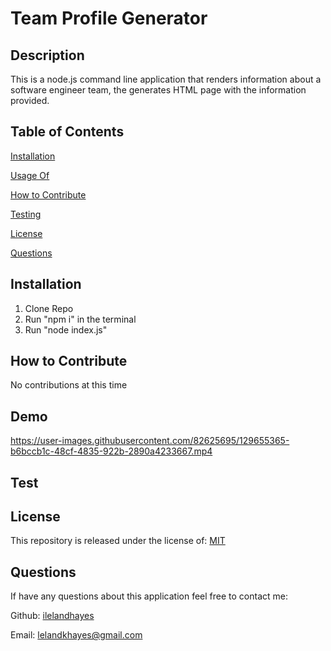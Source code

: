 
  # Team Profile Generator

  ## Description
  
  This is a node.js command line application that renders information about a software engineer team, the generates HTML page with the information provided.
  
  ## Table of Contents
  
  [Installation](https://github.com/ilelandhayes#Installation)


  [Usage Of](https://github.com/ilelandhayes#Usage-Of)


  [How to Contribute](https://github.com/ilelandhayes#How-to-Contribute)


  [Testing](https://github.com/ilelandhayes#Testing)


  [License](https://github.com/ilelandhayes#License)


  [Questions](https://github.com/ilelandhayes#Questions)
  
  ## Installation
  
  1. Clone Repo 
  2. Run "npm i" in the terminal 
  3. Run "node index.js" 
  
  ## How to Contribute
  
  No contributions at this time

  ## Demo
  https://user-images.githubusercontent.com/82625695/129655365-b6bccb1c-48cf-4835-922b-2890a4233667.mp4

  ## Test


  ## License
  
  This repository is released under the license of: [MIT](https://opensource.org/licenses/MIT)

  ## Questions

  If have any questions about this application feel free to contact me:

  Github: [ilelandhayes](https://github.com/ilelandhayes)

  Email: lelandkhayes@gmail.com
